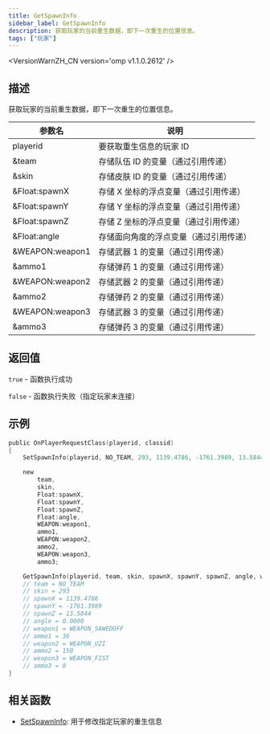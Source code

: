 ```yaml
---
title: GetSpawnInfo
sidebar_label: GetSpawnInfo
description: 获取玩家的当前重生数据，即下一次重生的位置信息。
tags: ["玩家"]
---
```


<VersionWarnZH_CN version='omp v1.1.0.2612' />

## 描述

获取玩家的当前重生数据，即下一次重生的位置信息。

| 参数名          | 说明                                   |
| --------------- | -------------------------------------- |
| playerid        | 要获取重生信息的玩家 ID                |
| &team           | 存储队伍 ID 的变量（通过引用传递）     |
| &skin           | 存储皮肤 ID 的变量（通过引用传递）     |
| &Float:spawnX   | 存储 X 坐标的浮点变量（通过引用传递）  |
| &Float:spawnY   | 存储 Y 坐标的浮点变量（通过引用传递）  |
| &Float:spawnZ   | 存储 Z 坐标的浮点变量（通过引用传递）  |
| &Float:angle    | 存储面向角度的浮点变量（通过引用传递） |
| &WEAPON:weapon1 | 存储武器 1 的变量（通过引用传递）      |
| &ammo1          | 存储弹药 1 的变量（通过引用传递）      |
| &WEAPON:weapon2 | 存储武器 2 的变量（通过引用传递）      |
| &ammo2          | 存储弹药 2 的变量（通过引用传递）      |
| &WEAPON:weapon3 | 存储武器 3 的变量（通过引用传递）      |
| &ammo3          | 存储弹药 3 的变量（通过引用传递）      |

## 返回值

`true` - 函数执行成功

`false` - 函数执行失败（指定玩家未连接）

## 示例

```c
public OnPlayerRequestClass(playerid, classid)
{
    SetSpawnInfo(playerid, NO_TEAM, 293, 1139.4786, -1761.3989, 13.5844, 0.0000, WEAPON_SAWEDOFF, 36, WEAPON_UZI, 150, WEAPON_FIST, 0);

    new
        team,
        skin,
        Float:spawnX,
        Float:spawnY,
        Float:spawnZ,
        Float:angle,
        WEAPON:weapon1,
        ammo1,
        WEAPON:weapon2,
        ammo2,
        WEAPON:weapon3,
        ammo3;

    GetSpawnInfo(playerid, team, skin, spawnX, spawnY, spawnZ, angle, weapon1, ammo1, weapon2, ammo2, weapon3, ammo3);
    // team = NO_TEAM
    // skin = 293
    // spawnX = 1139.4786
    // spawnY = -1761.3989
    // spawnZ = 13.5844
    // angle = 0.0000
    // weapon1 = WEAPON_SAWEDOFF
    // ammo1 = 36
    // weapon2 = WEAPON_UZI
    // ammo2 = 150
    // weapon3 = WEAPON_FIST
    // ammo3 = 0
}
```

## 相关函数

- [SetSpawnInfo](SetSpawnInfo): 用于修改指定玩家的重生信息

